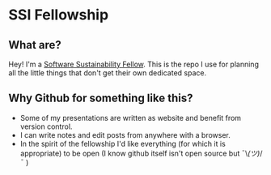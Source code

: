 # SSI Fellowship
## What are?
Hey! I'm a [Software Sustainability Fellow](https://www.software.ac.uk/fellowship-programme). This is the repo I use for planning all the little things that don't get their own dedicated space.

## Why Github for something like this?
- Some of my presentations are written as website and benefit from version control.
- I can write notes and edit posts from anywhere with a browser.
- In the spirit of the fellowship I'd like everything (for which it is appropriate) to be open (I know github itself isn't open source but ¯\\_(ツ)_/¯ )
